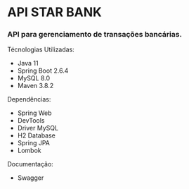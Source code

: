 # API STAR BANK

### API para gerenciamento de transações bancárias.

Técnologias Utilizadas:
* Java 11
* Spring Boot 2.6.4
* MySQL 8.0
* Maven 3.8.2

Dependências:
* Spring Web
* DevTools
* Driver MySQL
* H2 Database
* Spring JPA
* Lombok

Documentação:
* Swagger
